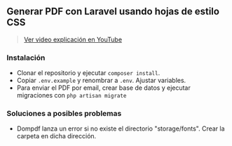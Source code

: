 ## Generar PDF con Laravel usando hojas de estilo CSS

>[Ver video explicación en YouTube](https://youtu.be/53B3cuUZMHU)

### Instalación
- Clonar el repositorio y ejecutar `composer install`.
- Copiar `.env.example` y renombrar a `.env`. Ajustar variables.
- Para enviar el PDF por email, crear base de datos y ejecutar migraciones con `php artisan migrate`

### Soluciones a posibles problemas
- Dompdf lanza un error si no existe el directorio "storage/fonts". Crear la carpeta en dicha dirección.
